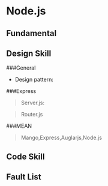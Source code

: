 Node.js
======
Fundamental
-----------------
Design Skill
---------------
###General

* Design pattern:


###Express
>Server.js:

>Router.js

###MEAN
>Mango,Express,Auglarjs,Node.js
    

Code Skill
--------------
Fault List
-------------